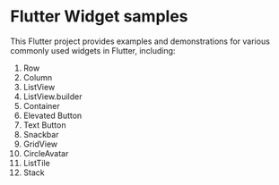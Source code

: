 
# Flutter Widget samples

This Flutter project provides examples and demonstrations for various commonly used widgets in Flutter, including:

1. Row
2. Column
3. ListView
4. ListView.builder
5. Container
6. Elevated Button
7. Text Button
8. Snackbar
9. GridView
10. CircleAvatar
11. ListTile
12. Stack
